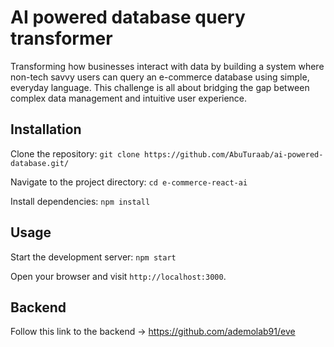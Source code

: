 # AI powered database query transformer

Transforming how businesses interact with data by building a system where non-tech savvy users can query an e-commerce database using simple, everyday language. This challenge is all about bridging the gap between complex data management and intuitive user experience.

## Installation

Clone the repository: `git clone https://github.com/AbuTuraab/ai-powered-database.git/`

Navigate to the project directory: `cd e-commerce-react-ai`

Install dependencies: `npm install`

## Usage

Start the development server: `npm start`

Open your browser and visit `http://localhost:3000`.

## Backend

Follow this link to the backend -> https://github.com/ademolab91/eve

